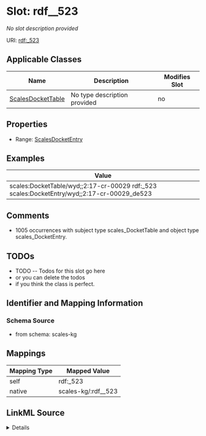 

# Slot: rdf__523


_No slot description provided_





URI: [rdf:_523](http://www.w3.org/1999/02/22-rdf-syntax-ns#_523)



<!-- no inheritance hierarchy -->





## Applicable Classes

| Name | Description | Modifies Slot |
| --- | --- | --- |
| [ScalesDocketTable](../classes/ScalesDocketTable.md) | No type description provided |  no  |







## Properties

* Range: [ScalesDocketEntry](../classes/ScalesDocketEntry.md)






## Examples

| Value |
| --- |
| scales:DocketTable/wyd;;2:17-cr-00029 rdf:_523 scales:DocketEntry/wyd;;2:17-cr-00029_de523 |

## Comments

* 1005 occurrences with subject type scales_DocketTable and object type scales_DocketEntry.

## TODOs

* TODO -- Todos for this slot go here
* or you can delete the todos
* if you think the class is perfect.

## Identifier and Mapping Information







### Schema Source


* from schema: scales-kg




## Mappings

| Mapping Type | Mapped Value |
| ---  | ---  |
| self | rdf:_523 |
| native | scales-kg/:rdf__523 |




## LinkML Source

<details>
```yaml
name: rdf__523
description: No slot description provided
todos:
- TODO -- Todos for this slot go here
- or you can delete the todos
- if you think the class is perfect.
comments:
- 1005 occurrences with subject type scales_DocketTable and object type scales_DocketEntry.
examples:
- value: scales:DocketTable/wyd;;2:17-cr-00029 rdf:_523 scales:DocketEntry/wyd;;2:17-cr-00029_de523
from_schema: scales-kg
rank: 1000
slot_uri: rdf:_523
alias: rdf__523
domain_of:
- scales_DocketTable
range: scales_DocketEntry

```
</details>